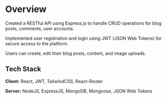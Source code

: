 # Overview

Created a RESTful API using Express.js to handle CRUD operations for blog posts, comments, user accounts. 

Implemented user registration and login using JWT (JSON Web Tokens) for secure access to the platform.

Users can create, edit their blog posts, content, and image uploads.


## Tech Stack

**Client:** React, JWT, TailwindCSS, React-Router

**Server:** NodeJS, ExpressJS, MongoDB, Mongoose, JSON Web Tokens

